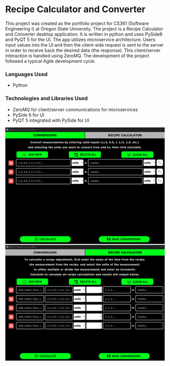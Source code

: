 # Recipe Calculator and Converter
This project was created as the portfolio project for CS361 (Software Engineering I) at Oregon State University. 
The project is a Recipe Calculator and Converter desktop application. It is written in python and uses PySide6 and PyQT 5 for the UI. The app utilizes microservice architecture. Users input values into the UI and then the client-side request is sent to the server in order to receive back the desired data (the response). This client/server interaction is handled using ZeroMQ. The development of the project followed a typical Agile development cycle.

### Languages Used
<ul>
    <li>Python</li>
</ul>

### Technologies and Libraries Used
<ul>
    <li>ZeroMQ for client/server communications for microservices</li>
    <li>PySide 6 for UI</li>
    <li>PyQT 5 integrated with PySide for UI</li>
</ul>

<img src="./images/conversions.png" alt="Conversions screen" width="800px" />

<img src="./images/calculator.png" alt="Recipe Calculator screen" width="800px" />